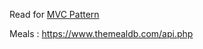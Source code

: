 
Read for [MVC Pattern](https://www.giuseppemaccario.com/how-to-build-a-simple-php-mvc-framework/)

Meals : https://www.themealdb.com/api.php
